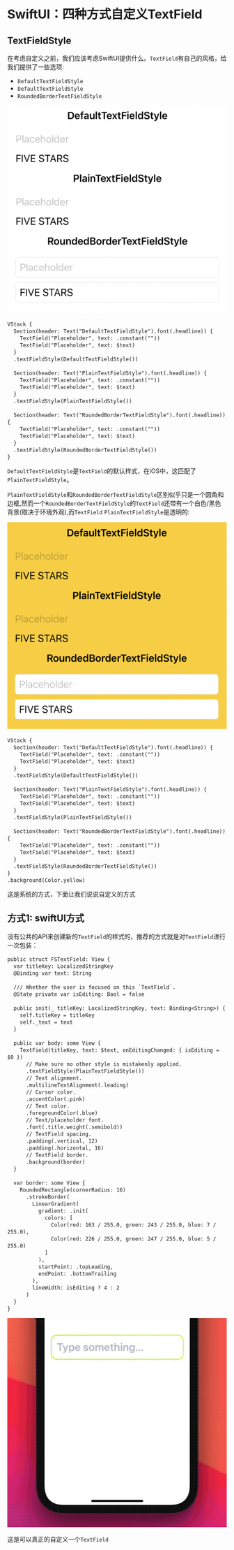 # SwiftUI：四种方式自定义TextField

## TextFieldStyle
在考虑自定义之前，我们应该考虑SwiftUI提供什么。`TextField`有自己的风格，给我们提供了一些选项:

* `DefaultTextFieldStyle`
* `DefaultTextFieldStyle`
* `RoundedBorderTextFieldStyle`

![defaultstyles](./defaultstyles.png)

```
VStack {
  Section(header: Text("DefaultTextFieldStyle").font(.headline)) {
    TextField("Placeholder", text: .constant(""))
    TextField("Placeholder", text: $text)
  }
  .textFieldStyle(DefaultTextFieldStyle())

  Section(header: Text("PlainTextFieldStyle").font(.headline)) {
    TextField("Placeholder", text: .constant(""))
    TextField("Placeholder", text: $text)
  }
  .textFieldStyle(PlainTextFieldStyle())

  Section(header: Text("RoundedBorderTextFieldStyle").font(.headline)) {
    TextField("Placeholder", text: .constant(""))
    TextField("Placeholder", text: $text)
  }
  .textFieldStyle(RoundedBorderTextFieldStyle())
}
```
`DefaultTextFieldStyle`是`TextField`的默认样式，在iOS中，这匹配了`PlainTextFieldStyle`。

`PlainTextFieldStyle`和`RoundedBorderTextFieldStyle`区别似乎只是一个圆角和边框,然而一个`RoundedBorderTextFieldStyle`的`TextField`还带有一个白色/黑色背景(取决于环境外观),而`TextField` `PlainTextFieldStyle`是透明的:

![defaultstylesBackground](./defaultstylesBackground.png)

```
VStack {
  Section(header: Text("DefaultTextFieldStyle").font(.headline)) {
    TextField("Placeholder", text: .constant(""))
    TextField("Placeholder", text: $text)
  }
  .textFieldStyle(DefaultTextFieldStyle())

  Section(header: Text("PlainTextFieldStyle").font(.headline)) {
    TextField("Placeholder", text: .constant(""))
    TextField("Placeholder", text: $text)
  }
  .textFieldStyle(PlainTextFieldStyle())

  Section(header: Text("RoundedBorderTextFieldStyle").font(.headline)) {
    TextField("Placeholder", text: .constant(""))
    TextField("Placeholder", text: $text)
  }
  .textFieldStyle(RoundedBorderTextFieldStyle())
}
.background(Color.yellow)
```
这是系统的方式，下面让我们说说自定义的方式

## 方式1: swiftUI方式

没有公共的API来创建新的`TextField`的样式的，推荐的方式就是对`TextField`进行一次包装：

```
public struct FSTextField: View {
  var titleKey: LocalizedStringKey
  @Binding var text: String

  /// Whether the user is focused on this `TextField`.
  @State private var isEditing: Bool = false

  public init(_ titleKey: LocalizedStringKey, text: Binding<String>) {
    self.titleKey = titleKey
    self._text = text
  }

  public var body: some View {
    TextField(titleKey, text: $text, onEditingChanged: { isEditing = $0 })
      // Make sure no other style is mistakenly applied.
      .textFieldStyle(PlainTextFieldStyle())
      // Text alignment.
      .multilineTextAlignment(.leading)
      // Cursor color.
      .accentColor(.pink)
      // Text color.
      .foregroundColor(.blue)
      // Text/placeholder font.
      .font(.title.weight(.semibold))
      // TextField spacing.
      .padding(.vertical, 12)
      .padding(.horizontal, 16)
      // TextField border.
      .background(border)
  }

  var border: some View {
    RoundedRectangle(cornerRadius: 16)
      .strokeBorder(
        LinearGradient(
          gradient: .init(
            colors: [
              Color(red: 163 / 255.0, green: 243 / 255.0, blue: 7 / 255.0),
              Color(red: 226 / 255.0, green: 247 / 255.0, blue: 5 / 255.0)
            ]
          ),
          startPoint: .topLeading,
          endPoint: .bottomTrailing
        ),
        lineWidth: isEditing ? 4 : 2
      )
  }
}
```

![customSwiftUI](./customSwiftUI.gif)

这是可以真正的自定义一个`TextField`


